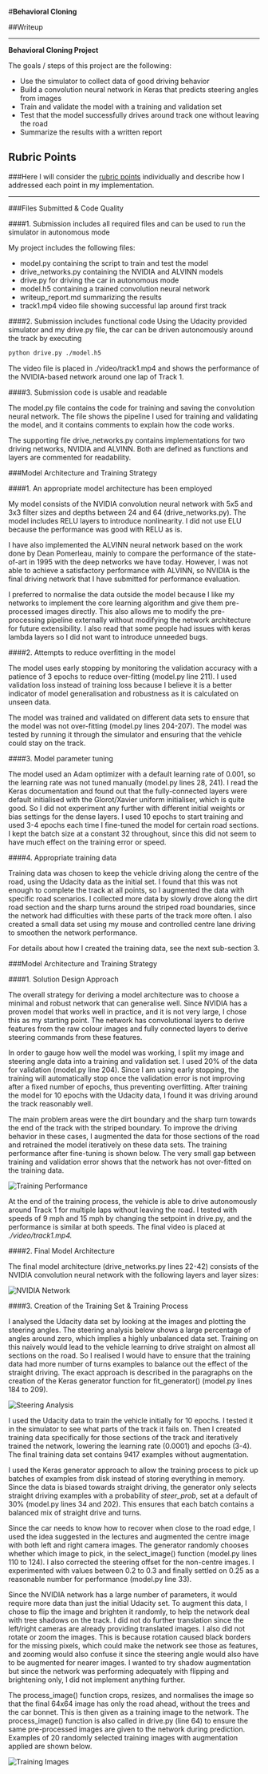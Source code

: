#**Behavioral Cloning** 

##Writeup 

---

**Behavioral Cloning Project**

The goals / steps of this project are the following:
* Use the simulator to collect data of good driving behavior
* Build a convolution neural network in Keras that predicts steering angles from images
* Train and validate the model with a training and validation set
* Test that the model successfully drives around track one without leaving the road
* Summarize the results with a written report


[//]: # (Image References)

[image1]: ./report/nvidia_network.png "NVIDIA Network"
[image2]: ./report/train_perf_t1.png  "Training Performance"
[image3]: ./report/steer_analysis.png "Steering Analysis"
[image4]: ./report/track1_images.jpg  "Example Images"


## Rubric Points
###Here I will consider the [rubric points](https://review.udacity.com/#!/rubrics/432/view) individually and describe how I addressed each point in my implementation.  

---
###Files Submitted & Code Quality

####1. Submission includes all required files and can be used to run the simulator in autonomous mode

My project includes the following files:
* model.py containing the script to train and test the model
* drive_networks.py containing the NVIDIA and ALVINN models
* drive.py for driving the car in autonomous mode
* model.h5 containing a trained convolution neural network 
* writeup_report.md summarizing the results
* track1.mp4 video file showing successful lap around first track

####2. Submission includes functional code
Using the Udacity provided simulator and my drive.py file, the car can be driven autonomously around the track by executing 
```sh
python drive.py ./model.h5
```
The video file is placed in ./video/track1.mp4 and shows the performance of the NVIDIA-based network around one lap of Track 1.

####3. Submission code is usable and readable

The model.py file contains the code for training and saving the convolution neural network. The file shows the pipeline I used for training and validating the model, and it contains comments to explain how the code works.

The supporting file drive_networks.py contains implementations for two driving networks, NVIDIA and ALVINN. Both are defined as functions and layers are commented for readability. 

###Model Architecture and Training Strategy

####1. An appropriate model architecture has been employed

My model consists of the NVIDIA convolution neural network with 5x5 and 3x3 filter sizes and depths between 24 and 64 (drive_networks.py). The model includes RELU layers to introduce nonlinearity. I did not use ELU because the performance was good with RELU as is. 

I have also implemented the ALVINN neural network based on the work done by Dean Pomerleau, mainly to compare the performance of the state-of-art in 1995 with the deep networks we have today. However, I was not able to achieve a satisfactory performance with ALVINN, so NVIDIA is the final driving network that I have submitted for performance evaluation.

I preferred to normalise the data outside the model because I like my networks to implement the core learning algorithm and give them pre-processed images directly. This also allows me to modify the pre-processing pipeline externally without modifying the network architecture for future extensibility. I also read that some people had issues with keras lambda layers so I did not want to introduce unneeded bugs. 

####2. Attempts to reduce overfitting in the model

The model uses early stopping by monitoring the validation accuracy with a patience of 3 epochs to reduce over-fitting (model.py line 211). I used validation loss instead of training loss because I believe it is a better indicator of model generalisation and robustness as it is calculated on unseen data.

The model was trained and validated on different data sets to ensure that the model was not over-fitting (model.py lines 204-207). The model was tested by running it through the simulator and ensuring that the vehicle could stay on the track.

####3. Model parameter tuning

The model used an Adam optimizer with a default learning rate of 0.001, so the learning rate was not tuned manually (model.py lines 28, 241). I read the Keras documentation and found out that the fully-connected layers were default initialised with the Glorot/Xavier uniform initialiser, which is quite good. So I did not experiment any further with different initial weights or bias settings for the dense layers. I used 10 epochs to start training and used 3-4 epochs each time I fine-tuned the model for certain road sections. I kept the batch size at a constant 32 throughout, since this did not seem to have much effect on the training error or speed.

####4. Appropriate training data

Training data was chosen to keep the vehicle driving along the centre of the road, using the Udacity data as the initial set. I found that this was not enough to complete the track at all points, so I augmented the data with specific road scenarios. I collected more data by slowly drove along the dirt road section and the sharp turns around the striped road boundaries, since the network had difficulties with these parts of the track more often. I also created a small data set using my mouse and controlled centre lane driving to smoothen the network performance. 

For details about how I created the training data, see the next sub-section 3. 

###Model Architecture and Training Strategy

####1. Solution Design Approach

The overall strategy for deriving a model architecture was to choose a minimal and robust network that can generalise well. Since NVIDIA has a proven model that works well in practice, and it is not very large, I chose this as my starting point. The network has convolutional layers to derive features from the raw colour images and fully connected layers to derive steering commands from these features.

In order to gauge how well the model was working, I split my image and steering angle data into a training and validation set. I used 20% of the data for validation (model.py line 204). Since I am using early stopping, the training will automatically stop once the validation error is not improving after a fixed number of epochs, thus preventing overfitting. After training the model for 10 epochs with the Udacity data, I found it was driving around the track reasonably well. 

The main problem areas were the dirt boundary and the sharp turn towards the end of the track with the striped boundary. To improve the driving behavior in these cases, I augmented the data for those sections of the road and retrained the model iteratively on these data sets. The training performance after fine-tuning is shown below. The very small gap between training and validation error shows that the network has not over-fitted on the training data.

![Training Performance][image2]

At the end of the training process, the vehicle is able to drive autonomously around Track 1 for multiple laps without leaving the road. I tested with speeds of  9 mph and 15 mph by changing the setpoint in drive.py, and the performance is similar at both speeds. The final video is placed at *./video/track1.mp4.* 


####2. Final Model Architecture

The final model architecture (drive_networks.py lines 22-42) consists of the NVIDIA convolution neural network with the following layers and layer sizes:

![NVIDIA Network][image1]


####3. Creation of the Training Set & Training Process

I analysed the Udacity data set by looking at the images and plotting the steering angles. The steering analysis below shows a large percentage of angles around zero, which implies a highly unbalanced data set. Training on this naively would lead to the vehicle learning to drive straight on almost all sections on the road. So I realised I would have to ensure that the training data had more number of turns examples to balance out the effect of the straight driving. The exact approach is described in the paragraphs on the creation of the Keras generator function for fit_generator() (model.py lines 184 to 209). 

![Steering Analysis][image3]

I used the Udacity data to train the vehicle initially for 10 epochs. I tested it in the simulator to see what parts of the track it fails on. Then I created training data specifically for those sections of the track and iteratively trained the network, lowering the learning rate (0.0001) and epochs (3-4). The final training data set contains 9417 examples without augmentation.

I used the Keras generator approach to allow the training process to pick up batches of examples from disk instead of storing everything in memory. Since the data is biased towards straight driving, the generator only selects straight driving examples with a probability of *steer_prob*, set at a default of 30% (model.py lines 34 and 202). This ensures that each batch contains a balanced mix of straight drive and turns. 

Since the car needs to know how to recover when close to the road edge, I used the idea suggested in the lectures and augmented the centre image with both left and right camera images. The generator randomly chooses whether which image to pick, in the select_image() function (model.py lines 110 to 124). I also corrected the steering offset for the non-centre images. I experimented with values between 0.2 to 0.3 and finally settled on 0.25 as a reasonable number for performance (model.py line 33).

Since the NVIDIA network has a large number of parameters, it would require more data than just the initial Udacity set. To augment this data, I chose to flip the image and brighten it randomly, to help the network deal with tree shadows on the track. I did not do further translation since the left/right cameras are already providing translated images. I also did not rotate or zoom the images. This is because rotation caused black borders for the missing pixels, which could make the network see those as features, and zooming would also confuse it since the steering angle would also have to be augmented for nearer images. I wanted to try shadow augmentation but since the network was performing adequately with flipping and brightening only, I did not implement anything further.

The process_image() function crops, resizes, and normalises the image so that the final 64x64 image has only the road ahead, without the trees and the car bonnet. This is then given as a training image to the network. The process_image() function is also called in drive.py (line 64) to ensure the same pre-processed images are given to the network during prediction. Examples of 20 randomly selected training images with augmentation applied are shown below.

![Training Images][image4]
